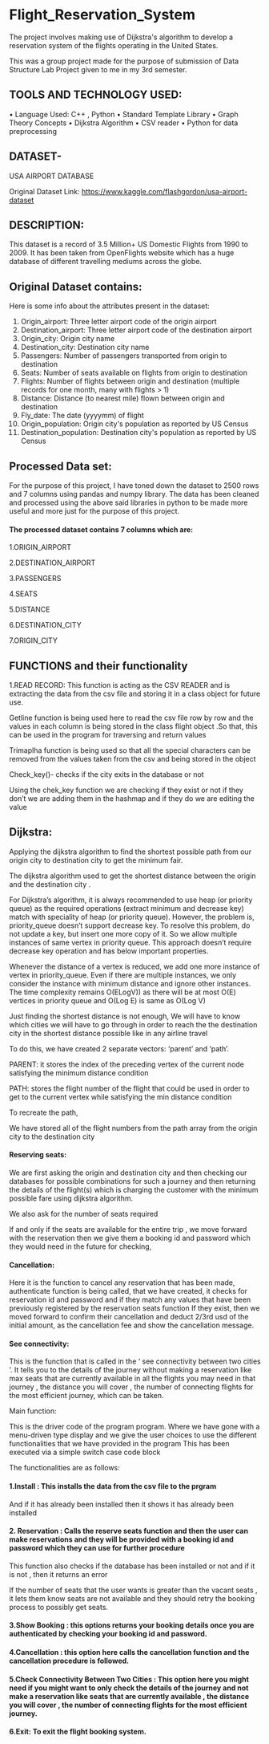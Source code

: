 # Flight_Reservation_System
The project involves making use of Dijkstra's algorithm to develop a reservation system of the flights operating in the United States.

This was a group project made for the purpose of submission of Data Structure Lab Project given to me in my 3rd semester.

## TOOLS AND TECHNOLOGY USED:
 
 
•	Language Used: C++ , Python
•	Standard Template Library
•	Graph Theory Concepts
•	Dijkstra Algorithm
•	CSV reader
•	Python for data preprocessing               


## DATASET-
USA AIRPORT DATABASE

Original Dataset Link: https://www.kaggle.com/flashgordon/usa-airport-dataset

## DESCRIPTION:
This dataset is a record of 3.5 Million+ US Domestic Flights from 1990 to 2009. It has been taken from OpenFlights website which has a huge database of different travelling mediums across the globe.


## Original Dataset contains:
Here is some info about the attributes present in the dataset:
1.	Origin_airport: Three letter airport code of the origin airport
2.	Destination_airport: Three letter airport code of the destination airport
3.	Origin_city: Origin city name
4.	Destination_city: Destination city name
5.	Passengers: Number of passengers transported from origin to destination
6.	Seats: Number of seats available on flights from origin to destination
7.	Flights: Number of flights between origin and destination (multiple records for one month, many with flights > 1)
8.	Distance: Distance (to nearest mile) flown between origin and destination
9.	Fly_date: The date (yyyymm) of flight
10.	Origin_population: Origin city's population as reported by US Census
11.	Destination_population: Destination city's population as reported by US Census
 
## Processed Data set:

For the purpose of this project, I have toned down the dataset to 2500 rows and 7 columns using pandas and numpy library. The data has been cleaned and processed using the above said libraries in python to be made more useful and more just for the purpose of this project.

#### The processed dataset contains 7 columns which are:

1.ORIGIN_AIRPORT

2.DESTINATION_AIRPORT

3.PASSENGERS

4.SEATS

5.DISTANCE

6.DESTINATION_CITY

7.ORIGIN_CITY


## FUNCTIONS and their functionality 

1.READ RECORD: This function is acting as the CSV READER and is extracting the data from the csv file and storing it in a class object for future use.

Getline function is being used here to read the csv file row by row and the values in each column is being stored in the class flight object .So that, this can be used in the program for traversing and return values

Trimaplha function is being used so that all the special characters can be removed from the values taken from the csv and being stored in the object 

Check_key()- checks if the city exits in the database or not 

Using the chek_key function we are checking if they exist or not if they don’t we are adding them in the hashmap and if they do we are editing the value

## Dijkstra:

Applying the dijkstra algorithm to find the shortest possible path from our origin city to destination city to get the minimum fair.

The dijkstra algorithm used to get the shortest distance between the origin and the destination city .
  
For Dijkstra’s algorithm, it is always recommended to use heap (or priority queue) as the required operations (extract minimum and decrease key) match with speciality of heap (or priority queue). However, the problem is, priority_queue doesn’t support decrease key. To resolve this problem, do not update a key, but insert one more copy of it. So we allow multiple instances of same vertex in priority queue. This approach doesn’t require decrease key operation and has below important properties.

Whenever the distance of a vertex is reduced, we add one more instance of vertex in priority_queue. Even if there are multiple instances, we only consider the instance with minimum distance and ignore other instances.
The time complexity remains O(ELogV)) as there will be at most O(E) vertices in priority queue and O(Log E) is same as O(Log V) 

Just finding the shortest distance is not enough,
We will have to know which cities we will have to go through in order to reach the the destination city in the shortest distance possible like in any airline travel

To do this, we have created 2 separate vectors: ‘parent’ and ‘path’.
 
PARENT: it stores the index of the preceding vertex of the current node satisfying the minimum distance condition

PATH: stores the flight number of the flight that could be used in order to get to the current vertex while satisfying the min distance condition

To recreate the path,

We have stored all of the flight numbers from the path array from the origin city to the destination city 


#### Reserving seats:
We are first asking the origin and destination city and then checking our databases for possible combinations for such a journey and then returning the details of the flight(s) which is charging the customer with the minimum possible fare using dijkstra algorithm.

We also ask for the number of seats required 

If and only if the seats are available for the entire trip , we move forward with the reservation then we give them a booking id and password which they would need in the future for checking, 

#### Cancellation:

Here it is the function to cancel any reservation that has been made, 
authenticate function is being called, that we have created, it checks for reservation id and password and if they match any values that have been previously registered by the reservation seats function
If they exist, then we moved forward to confirm their cancellation and deduct 2/3rd usd of the initial amount, as the cancellation fee and show the cancellation message.

#### See connectivity:
 
This is the function that is called in the ‘ see connectivity between two cities ’.
It tells you to the details of the journey  without making a reservation like max seats that are currently available in all the flights you may need in that journey , the distance you will cover , the number of connecting flights for the most efficient journey, which can be taken.


Main function:

This is the driver code of the program program.
Where we have gone with a menu-driven type display and we give the user choices to use the different functionalities that we have provided in the program
This has been executed via a simple switch case code block

The functionalities are as follows:

#### 1.Install : This installs the data from the csv file to the prgram
And if it has already been installed then it shows it has already been installed

#### 2. Reservation : Calls the reserve seats function and then the user can make reservations and they will be provided with a booking id and password which they can use for further procedure
This function also checks if the database has been installed or not and if it is not , then it returns an error

If the  number of seats that the user wants is greater than the vacant seats , it lets them know seats are not available and they should retry the booking process to possibly get seats.

#### 3.Show Booking : this options returns your booking details once you are authenticated by checking your booking id and password.

#### 4.Cancellation : this option here calls the cancellation function and the cancellation procedure is followed.

#### 5.Check Connectivity Between Two Cities : This option here you might need if you might want to only check the details of the journey and not make a reservation like seats that are currently available , the distance you will cover , the number of connecting flights for the most efficient journey.

#### 6.Exit: To exit the flight booking system.


